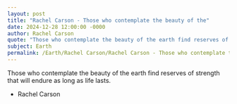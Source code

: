 ```yaml
---
layout: post
title: "Rachel Carson - Those who contemplate the beauty of the"
date: 2024-12-28 12:00:00 -0000
author: Rachel Carson
quote: "Those who contemplate the beauty of the earth find reserves of strength that will endure as long as life lasts."
subject: Earth
permalink: /Earth/Rachel Carson/Rachel Carson - Those who contemplate the beauty of the
---
```


Those who contemplate the beauty of the earth find reserves of strength that will endure as long as life lasts.

- Rachel Carson
